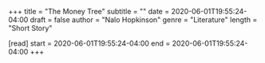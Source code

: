 +++
title = "The Money Tree"
subtitle = ""
date = 2020-06-01T19:55:24-04:00
draft = false
author = "Nalo Hopkinson"
genre = "Literature"
length = "Short Story"

[read]
  start = 2020-06-01T19:55:24-04:00
  end = 2020-06-01T19:55:24-04:00
+++
